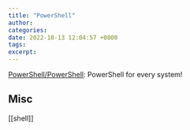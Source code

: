 ```yaml
---
title: "PowerShell"
author: 
categories: 
date: 2022-10-13 12:04:57 +0800
tags: 
excerpt: 
---
```



[PowerShell/PowerShell](https://github.com/PowerShell/PowerShell): PowerShell for every system!






## Misc

[[shell]]




